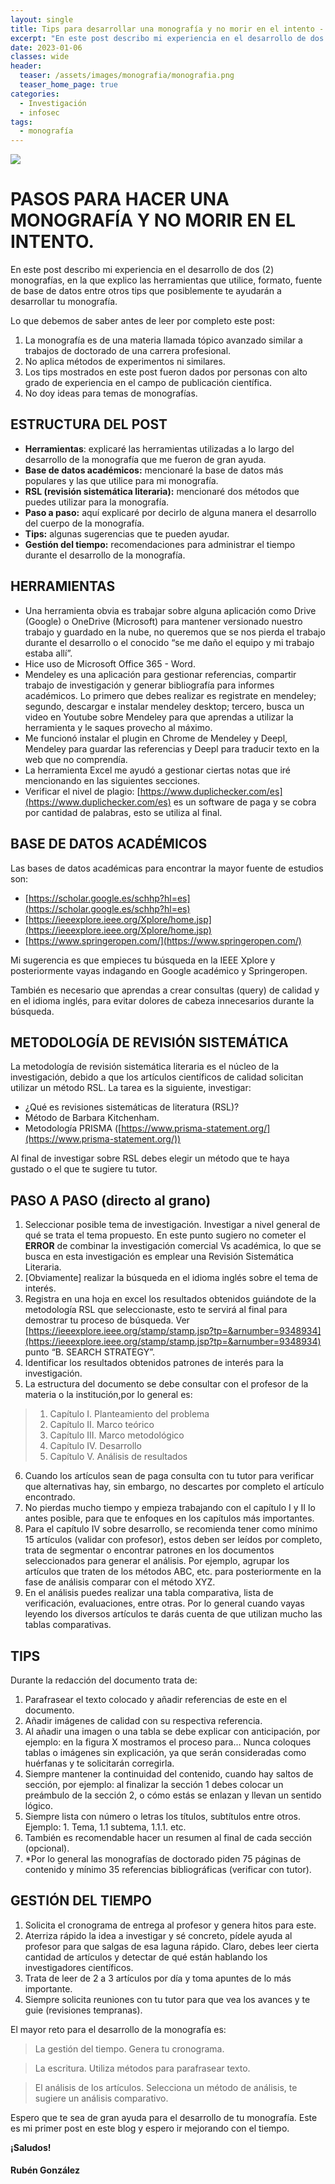 ```yaml
---
layout: single
title: Tips para desarrollar una monografía y no morir en el intento - v1
excerpt: "En este post describo mi experiencia en el desarrollo de dos (2) monografías, en la que explico las herramientas que utilice, formato, fuente de base de datos entre otros tips que posiblemente te ayudarán a desarrollar tu monografía."
date: 2023-01-06
classes: wide
header:
  teaser: /assets/images/monografia/monografia.png
  teaser_home_page: true
categories:
  - Investigación
  - infosec
tags:
  - monografía
---
```


![](/assets/images/monografia/monografia.png)

# **PASOS PARA HACER UNA MONOGRAFÍA Y NO MORIR EN EL INTENTO.**

En este post describo mi experiencia en el desarrollo de dos (2) monografías, en la que explico las herramientas que utilice, formato, fuente de base de datos entre otros tips que posiblemente te ayudarán a desarrollar tu monografía.

Lo que debemos de saber antes de leer por completo este post:

1.  La monografía es de una materia llamada tópico avanzado similar a trabajos de doctorado de una carrera profesional.
2.  No aplica métodos de experimentos ni similares.
3.  Los tips mostrados en este post fueron dados por personas con alto grado de experiencia en el campo de publicación científica.
4.  No doy ideas para temas de monografías.

## **ESTRUCTURA DEL POST**

* **Herramientas**: explicaré las herramientas utilizadas a lo largo del desarrollo de la monografía que me fueron de gran ayuda.
* **Base de datos académicos:** mencionaré la base de datos más populares y las que utilice para mi monografía.
* **RSL (revisión sistemática literaria):** mencionaré dos métodos que puedes utilizar para la monografía.
* **Paso a paso:** aquí explicaré por decirlo de alguna manera el desarrollo del cuerpo de la monografía.
* **Tips:** algunas sugerencias que te pueden ayudar.
* **Gestión del tiempo:** recomendaciones para administrar el tiempo durante el desarrollo de la monografía.

## **HERRAMIENTAS**

-   Una herramienta obvia es trabajar sobre alguna aplicación como Drive (Google) o OneDrive (Microsoft) para mantener versionado nuestro trabajo y guardado en la nube, no queremos que se nos pierda el trabajo durante el desarrollo o el conocido “se me daño el equipo y mi trabajo estaba allí”.
-   Hice uso de Microsoft Office 365 - Word.
-   Mendeley es una aplicación para gestionar referencias, compartir trabajo de investigación y generar bibliografía para informes académicos. Lo primero que debes realizar es registrate en mendeley; segundo, descargar e instalar mendeley desktop; tercero, busca un video en Youtube sobre Mendeley para que aprendas a utilizar la herramienta y le saques provecho al máximo.
-   Me funcionó instalar el plugin en Chrome de Mendeley y Deepl, Mendeley para guardar las referencias y Deepl para traducir texto en la web que no comprendía.
-   La herramienta Excel me ayudó a gestionar ciertas notas que iré mencionando en las siguientes secciones.
-   Verificar el nivel de plagio: [https://www.duplichecker.com/es](https://www.duplichecker.com/es) es un software de paga y se cobra por cantidad de palabras, esto se utiliza al final.

## **BASE DE DATOS ACADÉMICOS**

Las bases de datos académicas para encontrar la mayor fuente de estudios son:

-   [https://scholar.google.es/schhp?hl=es](https://scholar.google.es/schhp?hl=es)
-   [https://ieeexplore.ieee.org/Xplore/home.jsp](https://ieeexplore.ieee.org/Xplore/home.jsp)
-   [https://www.springeropen.com/](https://www.springeropen.com/)

Mi sugerencia es que empieces tu búsqueda en la IEEE Xplore y posteriormente vayas indagando en Google académico y Springeropen.

También es necesario que aprendas a crear consultas (query) de calidad y en el idioma inglés, para evitar dolores de cabeza innecesarios durante la búsqueda.

## **METODOLOGÍA DE REVISIÓN SISTEMÁTICA**

La metodología de revisión sistemática literaria es el núcleo de la investigación, debido a que los artículos científicos de calidad solicitan utilizar un método RSL. La tarea es la siguiente, investigar:

-   ¿Qué es revisiones sistemáticas de literatura (RSL)?
-   Método de Barbara Kitchenham.
-   Metodología PRISMA ([https://www.prisma-statement.org/](https://www.prisma-statement.org/))

Al final de investigar sobre RSL debes elegir un método que te haya gustado o el que te sugiere tu tutor.

## **PASO A PASO (directo al grano)**

1.  Seleccionar posible tema de investigación. Investigar a nivel general de qué se trata el tema propuesto. En este punto sugiero no cometer el **ERROR** de combinar la investigación comercial Vs académica, lo que se busca en esta investigación es emplear una Revisión Sistemática Literaria.
2.  [Obviamente] realizar la búsqueda en el idioma inglés sobre el tema de interés.
3.  Registra en una hoja en excel los resultados obtenidos guiándote de la metodología RSL que seleccionaste, esto te servirá al final para demostrar tu proceso de búsqueda. Ver [https://ieeexplore.ieee.org/stamp/stamp.jsp?tp=&arnumber=9348934](https://ieeexplore.ieee.org/stamp/stamp.jsp?tp=&arnumber=9348934) punto “B. SEARCH STRATEGY”.
4.  Identificar los resultados obtenidos patrones de interés para la investigación.
5.  La estructura del documento se debe consultar con el profesor de la materia o la institución,por lo general es:
> 1.  Capítulo I. Planteamiento del problema
> 2.  Capítulo II. Marco teórico
> 3.  Capítulo III. Marco metodológico
> 4.  Capítulo IV. Desarrollo
> 5.  Capítulo V. Análisis de resultados

6.  Cuando los artículos sean de paga consulta con tu tutor para verificar que alternativas hay, sin embargo, no descartes por completo el artículo encontrado.
7.  No pierdas mucho tiempo y empieza trabajando con el capítulo I y II lo antes posible, para que te enfoques en los capítulos más importantes.
8.  Para el capítulo IV sobre desarrollo, se recomienda tener como mínimo 15 artículos (validar con profesor), estos deben ser leídos por completo, trata de segmentar o encontrar patrones en los documentos seleccionados para generar el análisis. Por ejemplo, agrupar los artículos que traten de los métodos ABC, etc. para posteriormente en la fase de análisis comparar con el método XYZ.
9.  En el análisis puedes realizar una tabla comparativa, lista de verificación, evaluaciones, entre otras. Por lo general cuando vayas leyendo los diversos artículos te darás cuenta de que utilizan mucho las tablas comparativas.

## **TIPS**

Durante la redacción del documento trata de:

1.  Parafrasear el texto colocado y añadir referencias de este en el documento.
2.  Añadir imágenes de calidad con su respectiva referencia.
3.  Al añadir una imagen o una tabla se debe explicar con anticipación, por ejemplo: en la figura X mostramos el proceso para… Nunca coloques tablas o imágenes sin explicación, ya que serán consideradas como huérfanas y te solicitarán corregirla.
4.  Siempre mantener la continuidad del contenido, cuando hay saltos de sección, por ejemplo: al finalizar la sección 1 debes colocar un preámbulo de la sección 2, o cómo estás se enlazan y llevan un sentido lógico.
5.  Siempre lista con número o letras los títulos, subtítulos entre otros. Ejemplo: 1. Tema, 1.1 subtema, 1.1.1. etc.
6.  También es recomendable hacer un resumen al final de cada sección (opcional).
7.  *Por lo general las monografías de doctorado piden 75 páginas de contenido y mínimo 35 referencias bibliográficas (verificar con tutor).

## **GESTIÓN DEL TIEMPO**

1.  Solicita el cronograma de entrega al profesor y genera hitos para este.
2.  Aterriza rápido la idea a investigar y sé concreto, pídele ayuda al profesor para que salgas de esa laguna rápido. Claro, debes leer cierta cantidad de artículos y detectar de qué están hablando los investigadores científicos.
3.  Trata de leer de 2 a 3 artículos por día y toma apuntes de lo más importante.
4.  Siempre solicita reuniones con tu tutor para que vea los avances y te guie (revisiones tempranas).

El mayor reto para el desarrollo de la monografía es:

> La gestión del tiempo. Genera tu cronograma.

> La escritura. Utiliza métodos para parafrasear texto.

> El análisis de los artículos. Selecciona un método de análisis, te sugiere un análisis comparativo.

Espero que te sea de gran ayuda para el desarrollo de tu monografía. Este es mi primer post en este blog y espero ir mejorando con el tiempo.


**¡Saludos!**

#### Rubén González